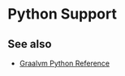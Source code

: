 # Python Support

## See also

- [Graalvm Python Reference](https://www.graalvm.org/22.2/reference-manual/python/)